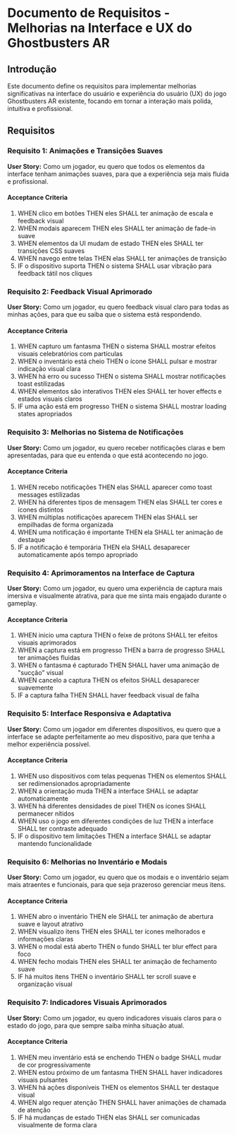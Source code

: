 # Documento de Requisitos - Melhorias na Interface e UX do Ghostbusters AR

## Introdução

Este documento define os requisitos para implementar melhorias significativas na interface do usuário e experiência do usuário (UX) do jogo Ghostbusters AR existente, focando em tornar a interação mais polida, intuitiva e profissional.

## Requisitos

### Requisito 1: Animações e Transições Suaves

**User Story:** Como um jogador, eu quero que todos os elementos da interface tenham animações suaves, para que a experiência seja mais fluida e profissional.

#### Acceptance Criteria

1. WHEN clico em botões THEN eles SHALL ter animação de escala e feedback visual
2. WHEN modais aparecem THEN eles SHALL ter animação de fade-in suave
3. WHEN elementos da UI mudam de estado THEN eles SHALL ter transições CSS suaves
4. WHEN navego entre telas THEN elas SHALL ter animações de transição
5. IF o dispositivo suporta THEN o sistema SHALL usar vibração para feedback tátil nos cliques

### Requisito 2: Feedback Visual Aprimorado

**User Story:** Como um jogador, eu quero feedback visual claro para todas as minhas ações, para que eu saiba que o sistema está respondendo.

#### Acceptance Criteria

1. WHEN capturo um fantasma THEN o sistema SHALL mostrar efeitos visuais celebratórios com partículas
2. WHEN o inventário está cheio THEN o ícone SHALL pulsar e mostrar indicação visual clara
3. WHEN há erro ou sucesso THEN o sistema SHALL mostrar notificações toast estilizadas
4. WHEN elementos são interativos THEN eles SHALL ter hover effects e estados visuais claros
5. IF uma ação está em progresso THEN o sistema SHALL mostrar loading states apropriados

### Requisito 3: Melhorias no Sistema de Notificações

**User Story:** Como um jogador, eu quero receber notificações claras e bem apresentadas, para que eu entenda o que está acontecendo no jogo.

#### Acceptance Criteria

1. WHEN recebo notificações THEN elas SHALL aparecer como toast messages estilizadas
2. WHEN há diferentes tipos de mensagem THEN elas SHALL ter cores e ícones distintos
3. WHEN múltiplas notificações aparecem THEN elas SHALL ser empilhadas de forma organizada
4. WHEN uma notificação é importante THEN ela SHALL ter animação de destaque
5. IF a notificação é temporária THEN ela SHALL desaparecer automaticamente após tempo apropriado

### Requisito 4: Aprimoramentos na Interface de Captura

**User Story:** Como um jogador, eu quero uma experiência de captura mais imersiva e visualmente atrativa, para que me sinta mais engajado durante o gameplay.

#### Acceptance Criteria

1. WHEN inicio uma captura THEN o feixe de prótons SHALL ter efeitos visuais aprimorados
2. WHEN a captura está em progresso THEN a barra de progresso SHALL ter animações fluidas
3. WHEN o fantasma é capturado THEN SHALL haver uma animação de "sucção" visual
4. WHEN cancelo a captura THEN os efeitos SHALL desaparecer suavemente
5. IF a captura falha THEN SHALL haver feedback visual de falha

### Requisito 5: Interface Responsiva e Adaptativa

**User Story:** Como um jogador em diferentes dispositivos, eu quero que a interface se adapte perfeitamente ao meu dispositivo, para que tenha a melhor experiência possível.

#### Acceptance Criteria

1. WHEN uso dispositivos com telas pequenas THEN os elementos SHALL ser redimensionados apropriadamente
2. WHEN a orientação muda THEN a interface SHALL se adaptar automaticamente
3. WHEN há diferentes densidades de pixel THEN os ícones SHALL permanecer nítidos
4. WHEN uso o jogo em diferentes condições de luz THEN a interface SHALL ter contraste adequado
5. IF o dispositivo tem limitações THEN a interface SHALL se adaptar mantendo funcionalidade

### Requisito 6: Melhorias no Inventário e Modais

**User Story:** Como um jogador, eu quero que os modais e o inventário sejam mais atraentes e funcionais, para que seja prazeroso gerenciar meus itens.

#### Acceptance Criteria

1. WHEN abro o inventário THEN ele SHALL ter animação de abertura suave e layout atrativo
2. WHEN visualizo itens THEN eles SHALL ter ícones melhorados e informações claras
3. WHEN o modal está aberto THEN o fundo SHALL ter blur effect para foco
4. WHEN fecho modais THEN eles SHALL ter animação de fechamento suave
5. IF há muitos itens THEN o inventário SHALL ter scroll suave e organização visual

### Requisito 7: Indicadores Visuais Aprimorados

**User Story:** Como um jogador, eu quero indicadores visuais claros para o estado do jogo, para que sempre saiba minha situação atual.

#### Acceptance Criteria

1. WHEN meu inventário está se enchendo THEN o badge SHALL mudar de cor progressivamente
2. WHEN estou próximo de um fantasma THEN SHALL haver indicadores visuais pulsantes
3. WHEN há ações disponíveis THEN os elementos SHALL ter destaque visual
4. WHEN algo requer atenção THEN SHALL haver animações de chamada de atenção
5. IF há mudanças de estado THEN elas SHALL ser comunicadas visualmente de forma clara